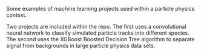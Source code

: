 Some examples of machine learning projects used within a particle physics context.

Two projects are included within the repo. The first  uses a convolutional neural network to classify simulated particle tracks into
different species. The second  uses the XGBoost Boosted Decision Tree algorithm to separate signal from backgrounds in large particle physics data sets.
